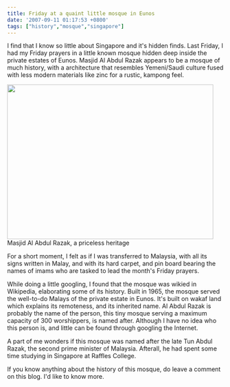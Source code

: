 ```yaml
---
title: Friday at a quaint little mosque in Eunos
date: '2007-09-11 01:17:53 +0800'
tags: ["history","mosque","singapore"]
---
```

<p>I find that I know so little about Singapore and it's hidden finds. Last Friday, I had my Friday prayers in a little known mosque hidden deep inside the private estates of Eunos. Masjid Al Abdul Razak appears to be a mosque of much history, with a architecture that resembles Yemeni/Saudi culture fused with less modern materials like zinc for a rustic, kampong feel.</p>
<p><img class="alignnone wp-image-455" src="/uploads/2007/09/dsc000951.jpg" alt="" width="480" height="360" /><br />
Masjid Al Abdul Razak, a priceless heritage<a title="Masjid Al Abdul Razak thumbnail" href="http://hazrulazhar.com/wp-content/uploads/2007/09/dsc00095.JPG"><br />
</a></p>
<p>For a short moment, I felt as if I was transferred to Malaysia, with all its signs written in Malay, and with its hard carpet, and pin board bearing the names of imams who are tasked to lead the month's Friday prayers.</p>
<p>While doing a little googling, I found that the mosque was wikied in Wikipedia, elaborating some of its history. Built in 1965, the mosque served the well-to-do Malays of the private estate in Eunos. It's built on wakaf land which explains its remoteness, and its inherited name. Al Abdul Razak is probably the name of the person, this tiny mosque serving a maximum capacity of 300 worshippers, is named after. Although I have no idea who this person is, and little can be found through googling the Internet.</p>
<p>A part of me wonders if this mosque was named after the late Tun Abdul Razak, the second prime minister of Malaysia. Afterall, he had spent some time studying in Singapore at Raffles College.</p>
<p>If you know anything about the history of this mosque, do leave a comment on this blog. I'd like to know more.</p>
